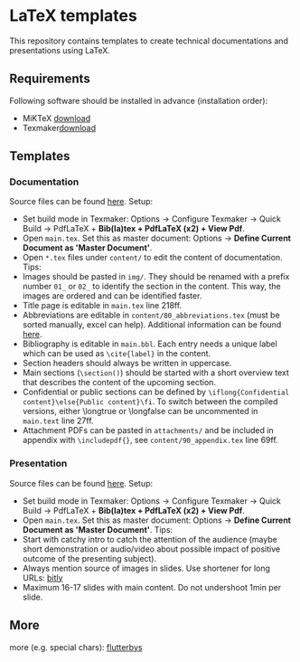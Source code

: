 # LaTeX templates
This repository contains templates to create technical documentations and presentations using LaTeX.

## Requirements 
Following software should be installed in advance (installation order):
- MiKTeX [download](https://miktex.org/download)
- Texmaker[download](https://www.xm1math.net/texmaker/download.html)

## Templates

### Documentation
Source files can be found [here](documentation/).
Setup:
- Set build mode in Texmaker: Options -> Configure Texmaker -> Quick Build -> PdfLaTeX + **Bib(la)tex + PdfLaTeX (x2) + View Pdf**.
- Open `main.tex`. Set this as master document: Options -> **Define Current Document as 'Master Document'**.
- Open `*.tex` files under `content/` to edit the content of documentation.
Tips:
- Images should be pasted in `img/`. They should be renamed with a prefix number `01_` or `02_` to identify the section in the content. This way, the images are ordered and can be identified faster.
- Title page is editable in `main.tex` line 218ff.
- Abbreviations are editable in `content/80_abbreviations.tex` (must be sorted manually, excel can help). Additional information can be found [here](http://ctan.math.illinois.edu/macros/latex/contrib/acronym/acronym.pdf).
- Bibliography is editable in `main.bbl`. Each entry needs a unique label which can be used as `\cite{label}` in the content.
- Section headers should always be written in uppercase.
- Main sections (`\section()`) should be started with a short overview text that describes the content of the upcoming section.
- Confidential or public sections can be defined by `\iflong{Confidential content}\else{Public content}\fi`. To switch between the compiled versions, either \longtrue or \longfalse can be uncommented in `main.text` line 27ff.
- Attachment PDFs can be pasted in `attachments/` and be included in appendix with `\includepdf{}`, see `content/90_appendix.tex` line 69ff.

### Presentation
Source files can be found [here](presentation/).
Setup:
- Set build mode in Texmaker: Options -> Configure Texmaker -> Quick Build -> PdfLaTeX + **Bib(la)tex + PdfLaTeX (x2) + View Pdf**.
- Open `main.tex`. Set this as master document: Options -> **Define Current Document as 'Master Document'**.
Tips:
- Start with catchy intro to catch the attention of the audience (maybe short demonstration or audio/video about possible impact of positive outcome of the presenting subject).
- Always mention source of images in slides. Use shortener for long URLs: [bitly](https://bitly.com)
- Maximum 16-17 slides with main content. Do not undershoot 1min per slide.

## More 

more (e.g. special chars):
[flutterbys](https://www.flutterbys.com.au/stats/tut/tut17.1.html)